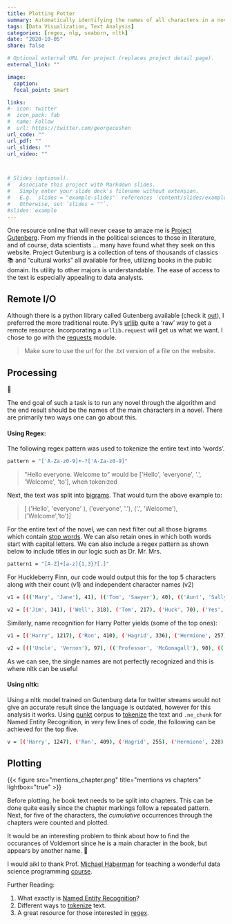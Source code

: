 ```yaml
---
title: Plotting Potter
summary: Automatically identifying the names of all characters in a novel ... and visualizing character mentions
tags: [Data Visualization, Text Analysis]
categories: [regex, nlp, seaborn, nltk]
date: "2020-10-05"
share: false

# Optional external URL for project (replaces project detail page).
external_link: ""

image:
  caption: 
  focal_point: Smart

links:
#- icon: twitter
#  icon_pack: fab
#  name: Follow
#  url: https://twitter.com/georgecushen
url_code: ""
url_pdf: ""
url_slides: ""
url_video: ""



# Slides (optional).
#   Associate this project with Markdown slides.
#   Simply enter your slide deck's filename without extension.
#   E.g. `slides = "example-slides"` references `content/slides/example-slides.md`.
#   Otherwise, set `slides = ""`.
#slides: example
---
```


One resource online that will never cease to amaze me is [Project Gutenberg](https://www.gutenberg.org/). From my friends in the political sciences to those in literature, and of course, data scientists … many have found what they seek on this website. Project Gutenburg is a collection of tens of thousands of classics 📚 and “cultural works” all available for free, utilizing books in the public domain. Its utility to other majors is understandable. The ease of access to the text is especially appealing to data analysts.

## Remote I/O

Although there is a python library called Gutenberg available (check it [out](https://pypi.org/project/Gutenberg/)), I preferred the more traditional route. Py’s [urllib](https://docs.python.org/3/library/urllib.html) quite a ‘raw’ way to get a remote resource. Incorporating a ```urllib.request``` will get us what we want. I chose to go with the [requests](https://stackoverflow.com/questions/18810777/how-do-i-read-a-response-from-python-requests) module.

> Make sure to use the url for the .txt version of a file on the website.

## Processing

🐍

The end goal of such a task is to run any novel through the algorithm and the end result should be the names of the main characters in a novel. There are primarily two ways one can go about this.

#### Using Regex:

The following regex pattern was used to tokenize the entire text into ‘words’.
```sh
pattern = "['A-Za-z0-9]+-?['A-Za-z0-9]"
```
>"Hello everyone. Welcome to” 
>would be 
>['Hello', 'everyone', '.', 'Welcome', 'to'],  when tokenized


Next, the text was split into [bigrams](). That would turn the above example to:
>[ ('Hello', 'everyone' ), ('everyone', '.'), ('.', 'Welcome'), ('Welcome','to')]

For the entire text of the novel, we can next filter out all those bigrams which contain [stop words](https://en.wikipedia.org/wiki/Stop_word). We can also retain ones in which both words start with capital letters. We can also include a regex pattern as shown below to include titles in our logic such as Dr. Mr. Mrs.

```sh
pattern1 = "[A-Z]+[a-z]{1,3}?[.]"
```

For Huckleberry Finn, our code would output this for the top 5 characters along with their count (v1) and independent character names (v2)

```sh
v1 = [(('Mary', 'Jane'), 41), (('Tom', 'Sawyer'), 40), (('Aunt', 'Sally'), 39), (('Miss', 'Watson'), 20), (('Miss', 'Mary'), 19)]

v2 = [('Jim', 341), ('Well', 318), ('Tom', 217), ('Huck', 70), ('Yes', 68)]
```

Similarly, name recognition for Harry Potter yields (some of the top ones):

```sh
v1 = [('Harry', 1217), ('Ron', 410), ('Hagrid', 336), ('Hermione', 257), ('Professor', 180)]

v2 = [(('Uncle', 'Vernon'), 97), (('Professor', 'McGonagall'), 90), (('Aunt', 'Petunia'), 51), (('Mr', 'Dursley'), 29), (('Harry', 'Potter'), 28)]
```

As we can see, the single names are not perfectly recognized and this is where nltk can be useful

#### Using nltk:

Using a nltk model trained on Gutenburg data for twitter streams would not give an accurate result since the language is outdated, however for this analysis it works. Using [punkt](https://www.nltk.org/_modules/nltk/tokenize/punkt.html) corpus to [tokenize](https://www.nltk.org/api/nltk.tokenize.html) the text and ```.ne_chunk``` for Named Entity Recognition, in very few lines of code, the following can be achieved for the top five.

```sh
v = [('Harry', 1247), ('Ron', 409), ('Hagrid', 255), ('Hermione', 228), ('Snape', 129)]
```

## Plotting

{{< figure src="mentions_chapter.png" title="mentions vs chapters" lightbox="true" >}}


Before plotting, he book text needs to be split into chapters. This can be done quite easily since the chapter markings follow a repeated pattern. Next, for five of the characters, the *cumulative* occurrences through the chapters were counted and plotted. 

It would be an interesting problem to think about how to find the occurances of Voldemort since he is a main character in the book, but appears by another name. 🤔

I would aikl to thank Prof. [Michael Haberman](https://ischool.illinois.edu/people/michael-haberman) for teaching a wonderful data science programming [course](https://uicourses.web.illinois.edu/info490mh/syllabus/).

Further Reading:

1.	What exactly is [Named Entity Recognition](https://towardsdatascience.com/named-entity-recognition-with-nltk-and-spacy-8c4a7d88e7da)?
2.	Different ways to [tokenize](https://towardsdatascience.com/benchmarking-python-nlp-tokenizers-3ac4735100c5) text.
3.	A great resource for those interested in [regex](https://nikic.github.io/2012/06/15/The-true-power-of-regular-expressions.html#:~:text=Regular%20expressions%20(at%20least%20PCRE)%20can%20match%20all%20context%2D,least%20some%20context%2Dsensitive%20languages.&text=As%20such%20you%20can%20solve%20any%20other%20NP%20problem%20using%20regular%20expressions.).

